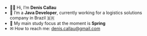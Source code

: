 - 🤟🏻 Hi, I’m <strong>Denis Callau</strong>
- 👀 I’m a <strong>Java Developer</strong>, currently working for a logistics solutions company in Brazil :brazil:
- 🌱 My main study focus at the moment is <strong>Spring</strong>
- ✉ How to reach me: denis.callau@gmail.com

<!---
DenisCallau/DenisCallau is a ✨ special ✨ repository because its `README.md` (this file) appears on your GitHub profile.
You can click the Preview link to take a look at your changes.
--->
